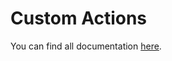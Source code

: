 # Custom Actions

You can find all documentation [here](https://developers.awellhealth.com/awell-extensions/docs/getting-started/what-are-awell-extensions).